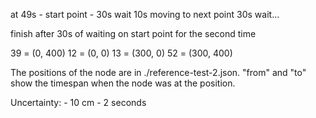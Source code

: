 at 49s - start point - 30s wait
10s moving to next point
30s wait...

finish after 30s of waiting on start point for the second time

39 = (0, 400)
12 = (0, 0)
13 = (300, 0)
52 = (300, 400)

The positions of the node are in ./reference-test-2.json. "from" and "to" show the timespan when the node was at the position.

Uncertainty: - 10 cm - 2 seconds
